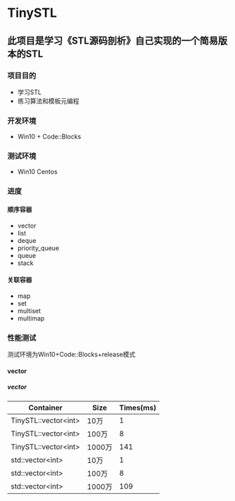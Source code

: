 # TinySTL
此项目是学习《STL源码剖析》自己实现的一个简易版本的STL
---------
### 项目目的
- 学习STL
- 练习算法和模板元编程
### 开发环境
- Win10 + Code::Blocks
### 测试环境
- Win10 Centos
### 进度
#### 顺序容器
- vector
- list 
- deque
- priority_queue
- queue
- stack

#### 关联容器
- map
- set
- multiset
- multimap
### 性能测试
测试环境为Win10+Code::Blocks+release模式
#### vector
##### vector<int>
|Container|Size|Times(ms)|
|-----|----------|-----|
|TinySTL::vector&lt;int>|10万|1|
 |TinySTL::vector&lt;int>|100万|8|
 |TinySTL::vector&lt;int>|1000万|141|
 |std::vector&lt;int>|10万|1|
 |std::vector&lt;int>|100万|8|
 |std::vector&lt;int>|1000万|109|
